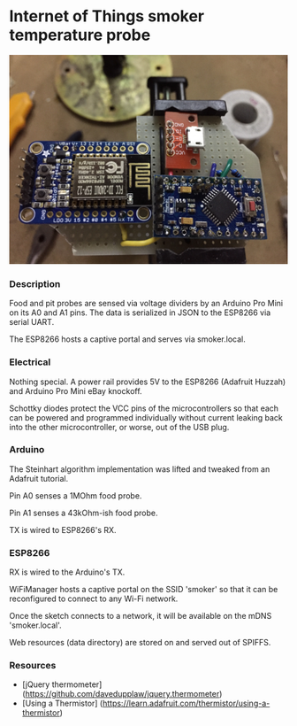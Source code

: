 # Internet of Things smoker temperature probe 

![alt text](./smoker.jpg "Smart IoT Smoker probe")

### Description

Food and pit probes are sensed via voltage dividers by an Arduino Pro Mini on its A0 and A1 pins.  The data is serialized in JSON to the ESP8266 via serial UART.

The ESP8266 hosts a captive portal and serves via smoker.local.

### Electrical

Nothing special.  A power rail provides 5V to the ESP8266 (Adafruit Huzzah) and Arduino Pro Mini eBay knockoff.

Schottky diodes protect the VCC pins of the microcontrollers so that each can be powered and programmed individually without current leaking back into the other microcontroller, or worse, out of the USB plug.

### Arduino

The Steinhart algorithm implementation was lifted and tweaked from an Adafruit tutorial.

Pin A0 senses a 1MOhm food probe.

Pin A1 senses a 43kOhm-ish food probe.

TX is wired to ESP8266's RX.

### ESP8266

RX is wired to the Arduino's TX.

WiFiManager hosts a captive portal on the SSID 'smoker' so that it can be reconfigured to connect to any Wi-Fi network.

Once the sketch connects to a network, it will be available on the mDNS 'smoker.local'.

Web resources (data directory) are stored on and served out of SPIFFS.

### Resources

* [jQuery thermometer] (https://github.com/davedupplaw/jquery.thermometer)
* [Using a Thermistor] (https://learn.adafruit.com/thermistor/using-a-thermistor)
